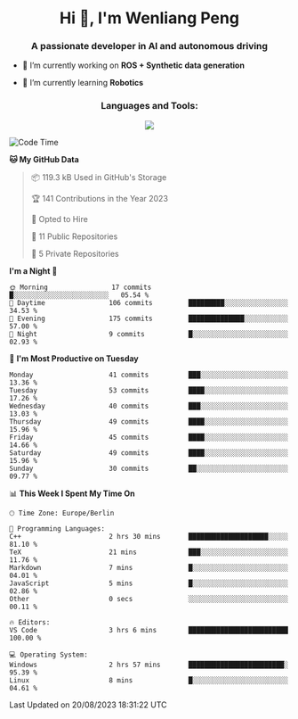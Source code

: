 <h1 align="center">Hi 👋, I'm Wenliang Peng</h1>
<h3 align="center">A passionate developer in AI and autonomous driving</h3>

- 🔭 I’m currently working on **ROS + Synthetic data generation**

- 🌱 I’m currently learning **Robotics**

<!-- <h3 align="left">Connect with me:</h3> -->
<!-- <p align="left">
</p> -->

<h3 align="center">Languages and Tools:</h3>
<p align="center">
  <a href="https://skillicons.dev">
    <img src="https://skillicons.dev/icons?i=cpp,ros,docker,azure,git,linux,py,pytorch,cmake,githubactions,powershell,md&perline=6" />
  </a>
</p>


<!-- <p><img align="center" src="https://github-readme-stats.vercel.app/api/top-langs?username=bpwl0121&show_icons=true&locale=en&layout=compact" alt="bpwl0121" /></p> -->

<!-- <p><img align="center" src="https://github-readme-streak-stats.herokuapp.com/?user=bpwl0121&" alt="bpwl0121" /></p> -->

<!--START_SECTION:waka-->
![Code Time](http://img.shields.io/badge/Code%20Time-136%20hrs%2024%20mins-blue)

**🐱 My GitHub Data** 

> 📦 119.3 kB Used in GitHub's Storage 
 > 
> 🏆 141 Contributions in the Year 2023
 > 
> 💼 Opted to Hire
 > 
> 📜 11 Public Repositories 
 > 
> 🔑 5 Private Repositories 
 > 
**I'm a Night 🦉** 

```text
🌞 Morning                17 commits          █░░░░░░░░░░░░░░░░░░░░░░░░   05.54 % 
🌆 Daytime                106 commits         █████████░░░░░░░░░░░░░░░░   34.53 % 
🌃 Evening                175 commits         ██████████████░░░░░░░░░░░   57.00 % 
🌙 Night                  9 commits           █░░░░░░░░░░░░░░░░░░░░░░░░   02.93 % 
```
📅 **I'm Most Productive on Tuesday** 

```text
Monday                   41 commits          ███░░░░░░░░░░░░░░░░░░░░░░   13.36 % 
Tuesday                  53 commits          ████░░░░░░░░░░░░░░░░░░░░░   17.26 % 
Wednesday                40 commits          ███░░░░░░░░░░░░░░░░░░░░░░   13.03 % 
Thursday                 49 commits          ████░░░░░░░░░░░░░░░░░░░░░   15.96 % 
Friday                   45 commits          ████░░░░░░░░░░░░░░░░░░░░░   14.66 % 
Saturday                 49 commits          ████░░░░░░░░░░░░░░░░░░░░░   15.96 % 
Sunday                   30 commits          ██░░░░░░░░░░░░░░░░░░░░░░░   09.77 % 
```


📊 **This Week I Spent My Time On** 

```text
🕑︎ Time Zone: Europe/Berlin

💬 Programming Languages: 
C++                      2 hrs 30 mins       ████████████████████░░░░░   81.10 % 
TeX                      21 mins             ███░░░░░░░░░░░░░░░░░░░░░░   11.76 % 
Markdown                 7 mins              █░░░░░░░░░░░░░░░░░░░░░░░░   04.01 % 
JavaScript               5 mins              █░░░░░░░░░░░░░░░░░░░░░░░░   02.86 % 
Other                    0 secs              ░░░░░░░░░░░░░░░░░░░░░░░░░   00.11 % 

🔥 Editors: 
VS Code                  3 hrs 6 mins        █████████████████████████   100.00 % 

💻 Operating System: 
Windows                  2 hrs 57 mins       ████████████████████████░   95.39 % 
Linux                    8 mins              █░░░░░░░░░░░░░░░░░░░░░░░░   04.61 % 
```


 Last Updated on 20/08/2023 18:31:22 UTC
<!--END_SECTION:waka-->
